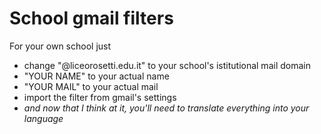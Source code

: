 # School gmail filters
For your own school just
- change "@liceorosetti.edu.it" to your school's istitutional mail domain
- "YOUR NAME" to your actual name
- "YOUR MAIL" to your actual mail
- import the filter from gmail's settings
- *and now that I think at it, you'll need to translate everything into your language*
